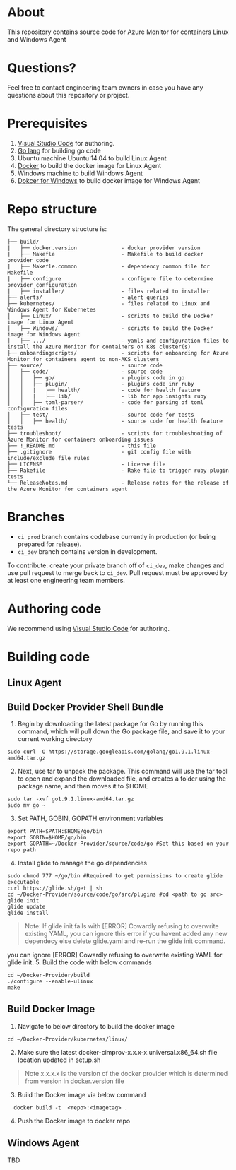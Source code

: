 # About

This repository contains source code for Azure Monitor for containers Linux and Windows Agent

# Questions?

Feel free to contact engineering team owners in case you have any questions about this repository or project.

# Prerequisites

1. [Visual Studio Code](https://code.visualstudio.com/) for authoring.
2. [Go lang](https://golang.org/) for building go code
3. Ubuntu machine Ubuntu 14.04 to build Linux Agent
4. [Docker](https://docs.docker.com/engine/install/ubuntu/) to build the docker image for Linux Agent
5. Windows machine to build  Windows Agent
6. [Dokcer for Windows](https://docs.docker.com/docker-for-windows/) to build docker image for Windows Agent

# Repo structure

The general directory structure is:

```
├── build/
|   ├── docker.version              - docker provider version
|   ├── Makefle                     - Makefile to build docker provider code
|   ├── Makefle.common              - dependency common file for Makefile
|   ├── configure                   - configure file to determine provider configuration
|   ├── installer/                  - files related to installer
├── alerts/                         - alert queries
├── kubernetes/                     - files related to Linux and Windows Agent for Kubernetes
│   ├── Linux/                      - scripts to build the Docker image for Linux Agent
│   ├── Windows/                    - scripts to build the Docker image for Windows Agent
│   ├── .../                        - yamls and configuration files to install the Azure Monitor for containers on K8s cluster(s)
├── onboardingscripts/              - scripts for onboarding for Azure Monitor for containers agent to non-AKS clusters
├── source/                         - source code
│   ├── code/                       - source code
│   │   ├── go/                     - plugins code in go
│   │   ├── plugin/                 - plugins code inr ruby
│   │   |   ├── health/             - code for health feature
│   │   |   ├── lib/                - lib for app insights ruby
│   │   ├── toml-parser/            - code for parsing of toml configuration files
│   ├── test/                       - source code for tests
│   │   ├── health/                 - source code for health feature tests
├── troubleshoot/                   - scripts for troubleshooting of Azure Monitor for containers onboarding issues
├── !_README.md                     - this file
├── .gitignore                      - git config file with include/exclude file rules
├── LICENSE                         - License file
├── Rakefile                        - Rake file to trigger ruby plugin tests
└── ReleaseNotes.md                 - Release notes for the release of the Azure Monitor for containers agent
```

# Branches

- `ci_prod` branch contains codebase currently in production (or being prepared for release).
- `ci_dev` branch contains version in development.

To contribute: create your private branch off of `ci_dev`, make changes and use pull request to merge back to `ci_dev`.
Pull request must be approved by at least one engineering team members.

# Authoring code

We recommend using [Visual Studio Code](https://code.visualstudio.com/) for authoring.


# Building code

## Linux Agent

## Build Docker Provider Shell Bundle

1. Begin by downloading the latest package for Go by running this command, which will pull down the Go package file, and save it to your current working directory

```
sudo curl -O https://storage.googleapis.com/golang/go1.9.1.linux-amd64.tar.gz
```
2. Next, use tar to unpack the package. This command will use the tar tool to open and expand the downloaded file, and creates a folder using the package name, and then moves it to $HOME
```
sudo tar -xvf go1.9.1.linux-amd64.tar.gz
sudo mv go ~
```
3. Set PATH, GOBIN, GOPATH  environment variables
```
export PATH=$PATH:$HOME/go/bin
export GOBIN=$HOME/go/bin
export GOPATH=~/Docker-Provider/source/code/go #Set this based on your repo path
```
4. Install glide to manage the go dependencies
```
sudo chmod 777 ~/go/bin #Required to get permissions to create glide executable
curl https://glide.sh/get | sh
cd ~/Docker-Provider/source/code/go/src/plugins #cd <path to go src>
glide init
glide update
glide install
```
> Note: If glide init fails with [ERROR] Cowardly refusing to overwrite existing YAML, you can ignore this error if you havent added any new dependecy else delete glide.yaml and re-run the glide init command.

you can ignore [ERROR] Cowardly refusing to overwrite existing YAML  for glide init.
5.  Build the code  with below commands

```
cd ~/Docker-Provider/build
./configure --enable-ulinux
make
```

## Build Docker Image

1.  Navigate to below directory to build the docker image
  ```
  cd ~/Docker-Provider/kubernetes/linux/
  ```
2. Make sure the latest docker-cimprov-x.x.x-x.universal.x86_64.sh file  location updated in setup.sh
 > Note x.x.x.x is the version of the docker provider which is determined from version in docker.version file
3. Build the Docker image via below command
 ```
   docker build -t  <repo>:<imagetag> .
```
4. Push the Docker image to docker repo

## Windows Agent
TBD